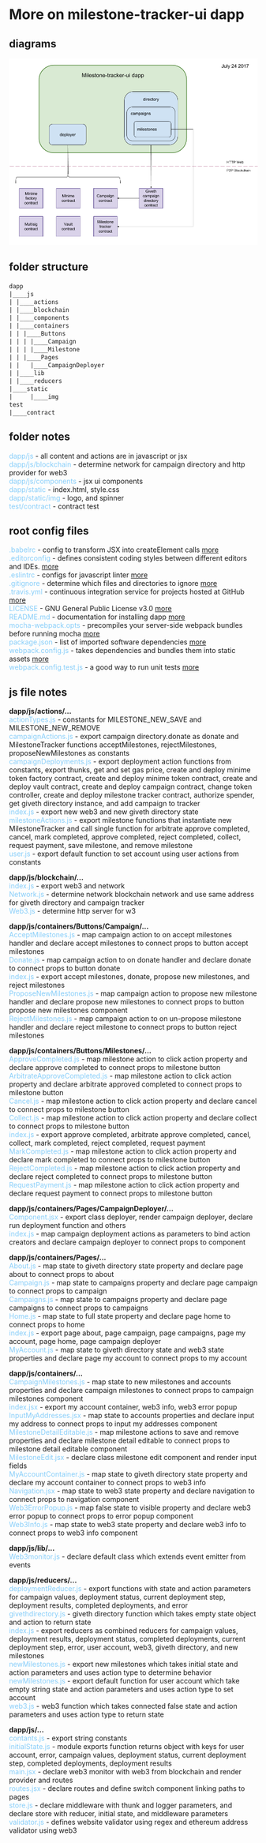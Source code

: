 # More on milestone-tracker-ui dapp

## diagrams
![contracts diagram](contracts_diagram.png?raw=true)
## folder structure
  ```
  dapp
  |____js
  | |____actions
  | |____blockchain
  | |____components
  | |____containers
  | | |____Buttons
  | | | |____Campaign
  | | | |____Milestone
  | | |____Pages
  | |   |____CampaignDeployer
  | |____lib
  | |____reducers
  |____static
  |     |____img
  test
  |____contract
  ```

## folder notes
<span style="color:#87CEFA">dapp/js</span> - all content and actions are in javascript or jsx  
<span style="color:#87CEFA">dapp/js/blockchain</span> - determine network for campaign directory and http provider for web3  
<span style="color:#87CEFA">dapp/js/components</span> - jsx ui components  
<span style="color:#87CEFA">dapp/static</span> - index.html, style.css  
<span style="color:#87CEFA">dapp/static/img</span> - logo, and spinner  
<span style="color:#87CEFA">test/contract</span> - contract test  

## root config files
<span style="color:#87CEFA">.babelrc</span> - config to transform JSX into createElement calls [more](https://babeljs.io/docs/plugins/preset-react/)  
<span style="color:#87CEFA">.editorconfig</span> - defines consistent coding styles between different editors and IDEs. [more](http://editorconfig.org/)  
<span style="color:#87CEFA">.eslintrc</span> - configs for javascript linter [more](http://eslint.org/docs/user-guide/configuring)  
<span style="color:#87CEFA">.gitignore</span> -  determine which files and directories to ignore [more](https://help.github.com/articles/ignoring-files/)  
<span style="color:#87CEFA">.travis.yml</span> - continuous integration service for projects hosted at GitHub [more](https://docs.travis-ci.com/user/getting-started/)  
<span style="color:#87CEFA">LICENSE</span> - GNU General Public License v3.0 [more](https://www.gnu.org/licenses/gpl-3.0.en.html)  
<span style="color:#87CEFA">README.md</span> - documentation for installing dapp [more](https://help.github.com/categories/writing-on-github/)  
<span style="color:#87CEFA">mocha-webpack.opts</span> - precompiles your server-side webpack bundles before running mocha [more](https://www.npmjs.com/package/mocha-webpack)  
<span style="color:#87CEFA">package.json</span> - list of imported software dependencies [more](https://docs.npmjs.com/files/package.json)  
<span style="color:#87CEFA">webpack.config.js</span> -  takes dependencies and bundles them into static assets [more](https://webpack.github.io/docs/what-is-webpack.html)  
<span style="color:#87CEFA">webpack.config.test.js</span> - a good way to run unit tests [more](https://blog.threatstack.com/unit-testing-with-webpack-mocha)  


## js file notes
**dapp/js/actions/...**  
<span style="color:#87CEFA">actionTypes.js</span> - constants for MILESTONE_NEW_SAVE and MILESTONE_NEW_REMOVE  
<span style="color:#87CEFA">campaignActions.js</span> - export campaign directory.donate as donate and MilestoneTracker functions acceptMilestones, rejectMilestones, proposeNewMilestones as constants    
<span style="color:#87CEFA">campaignDeployments.js</span> - export deployment action functions from constants, export thunks, get and set gas price, create and deploy minime token factory contract, create and deploy minime token contract, create and deploy vault contract,  create and deploy campaign contract, change token controller, create and deploy milestone tracker contract, authorize spender, get giveth directory instance, and add campaign to tracker  
<span style="color:#87CEFA">index.js</span> - export new web3 and new giveth directory state  
<span style="color:#87CEFA">milestoneActions.js</span> - export milestone functions that instantiate new MilestoneTracker and call single function for arbitrate approve completed, cancel, mark completed, approve completed, reject completed, collect, request payment, save milestone, and remove milestone  
<span style="color:#87CEFA">user.js</span> - export default function to set account using user actions from constants  

**dapp/js/blockchain/...**  
<span style="color:#87CEFA">index.js</span> - export web3 and network  
<span style="color:#87CEFA">Network.js</span> - determine network blockchain network and use same address for giveth directory and campaign tracker  
<span style="color:#87CEFA">Web3.js</span> - determine http server for w3

**dapp/js/containers/Buttons/Campaign/...**  
<span style="color:#87CEFA">AcceptMilestones.js</span> - map campaign action to on accept milestones handler and declare accept milestones to connect props to button accept milestones  
<span style="color:#87CEFA">Donate.js</span> - map campaign action to on donate handler and declare donate to connect props to button donate  
<span style="color:#87CEFA">index.js</span> - export accept milestones, donate, propose new milestones, and reject milestones  
<span style="color:#87CEFA">ProposeNewMilestones.js</span> - map campaign action to propose new milestone handler and declare propose new milestones to connect props to button propose new milestones component  
<span style="color:#87CEFA">RejectMilestones.js</span> - map campaign action to on un-propose milestone handler and declare reject milestone to connect props to button reject milestones  

**dapp/js/containers/Buttons/Milestones/...**  
<span style="color:#87CEFA">ApproveCompleted.js</span> - map milestone action to click action property and declare approve completed to connect props to milestone button  
<span style="color:#87CEFA">ArbitrateApproveCompleted.js</span> - map milestone action to click action property and declare arbitrate approved completed to connect props to milestone button  
<span style="color:#87CEFA">Cancel.js</span> - map milestone action to click action property and declare cancel to connect props to milestone button  
<span style="color:#87CEFA">Collect.js</span> - map milestone action to click action property and declare collect to connect props to milestone button  
<span style="color:#87CEFA">index.js</span> - export approve completed, arbitrate approve completed, cancel, collect, mark completed, reject completed, request payment  
<span style="color:#87CEFA">MarkCompleted.js</span> - map milestone action to click action property and declare mark completed to connect props to milestone button  
<span style="color:#87CEFA">RejectCompleted.js</span> - map milestone action to click action property and declare reject completed to connect props to milestone button  
<span style="color:#87CEFA">RequestPayment.js</span> - map milestone action to click action property and declare request payment to connect props to milestone button  

**dapp/js/containers/Pages/CampaignDeployer/...**  
<span style="color:#87CEFA">Component.jsx</span> - export class deployer, render campaign deployer, declare run deployment function and others  
<span style="color:#87CEFA">index.js</span> - map campaign deployment actions as parameters to bind action creators and declare campaign deployer to connect props to component  

**dapp/js/containers/Pages/...**  
<span style="color:#87CEFA">About.js</span> - map state to giveth directory state property and declare page about to connect props to about   
<span style="color:#87CEFA">Campaign.js</span> - map state to campaigns property and declare page campaign to connect props to campaign   
<span style="color:#87CEFA">Campaigns.js</span> - map state to campaigns property and declare page campaigns to connect props to campaigns  
<span style="color:#87CEFA">Home.js</span> - map state to full state property and declare page home to connect props to home  
<span style="color:#87CEFA">index.js</span> - export page about, page campaign, page campaigns, page my account, page home, page campaign deployer  
<span style="color:#87CEFA">MyAccount.js</span> - map state to giveth directory state and web3 state properties and declare page my account to connect props to my account  

**dapp/js/containers/...**  
<span style="color:#87CEFA">CampaignMilestones.js</span> - map state to new milestones and accounts properties and declare campaign milestones to connect props to campaign milestones component  
<span style="color:#87CEFA">index.jsx</span> - export my account container, web3 info, web3 error popup  
<span style="color:#87CEFA">InputMyAddresses.jsx</span> - map state to accounts properties and declare input my address to connect props to input my addresses component  
<span style="color:#87CEFA">MilestoneDetailEditable.js</span> - map milestone actions to save and remove properties and declare milestone detail editable to connect props to milestone detail editable component  
<span style="color:#87CEFA">MilestoneEdit.jsx</span> - declare class milestone edit component and render input fields  
<span style="color:#87CEFA">MyAccountContainer.js</span> - map state to giveth directory state property and declare my account container to connect props to web3 info  
<span style="color:#87CEFA">Navigation.jsx</span> - map state to web3 state property and declare navigation to connect props to navigation component  
<span style="color:#87CEFA">Web3ErrorPopup.js</span> - map false state to visible property and declare web3 error popup to connect props to error popup component  
<span style="color:#87CEFA">Web3Info.js</span> - map state to web3 state property and declare web3 info to connect props to web3 info component  

**dapp/js/lib/...**  
<span style="color:#87CEFA">Web3monitor.js</span> - declare default class which extends event emitter from events  

**dapp/js/reducers/...**  
<span style="color:#87CEFA">deploymentReducer.js</span> - export functions with state and action parameters for campaign values, deployment status, current deployment step, deployment results, completed deployments, and error  
<span style="color:#87CEFA">givethdirectory.js</span> - giveth directory function which takes empty state object and action to return state  
<span style="color:#87CEFA">index.js</span> - export reducers as combined reducers for campaign values, deployment results, deployment status, completed deployments, current deployment step, error, user account, web3, giveth directory, and new milestones  
<span style="color:#87CEFA">newMilestones.js</span> - export new milestones which takes initial state and action parameters and uses action type to determine behavior  
<span style="color:#87CEFA">newMilestones.js</span> - export default function for user account which take empty string state and action parameters and uses action type to set account  
<span style="color:#87CEFA">web3.js</span> - web3 function which takes connected false state and action parameters and uses action type to return state  

**dapp/js/...**  
<span style="color:#87CEFA">contants.js</span> - export string constants  
<span style="color:#87CEFA">initialState.js</span> - module exports function returns object with keys for user account, error, campaign values, deployment status, current deployment step, completed deployments, deployment results  
<span style="color:#87CEFA">main.jsx</span> - declare web3 monitor with web3 from blockchain and render provider and routes  
<span style="color:#87CEFA">routes.jsx</span> - declare routes and define switch component linking paths to pages  
<span style="color:#87CEFA">store.js</span> - declare middleware with thunk and logger parameters, and declare store with reducer, initial state, and middleware parameters  
<span style="color:#87CEFA">validator.js</span> - defines website validator using regex and ethereum address validator using web3
